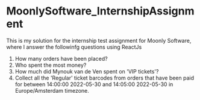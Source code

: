# MoonlySoftware_InternshipAssignment
 
 
 This is my solution for the internship test assignment for Moonly Software, where I answer the followinfg questions using ReactJs
 
 1. How many orders have been placed?
 2. Who spent the most money?
 3. How much did Mynouk van de Ven spent on 'VIP tickets'?
 4. Collect all the 'Regular' ticket barcodes from orders that have been paid for between 
    14:00:00 2022-05-30 and 14:05:00 2022-05-30 in Europe/Amsterdam timezone.

